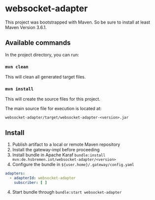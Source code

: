 # websocket-adapter

This project was bootstrapped with Maven. So be sure to install at least Maven Version 3.6.1.

## Available commands

In the project directory, you can run:

### `mvn clean`

This will clean all generated target files.

### `mvn install`

This will create the source files for this project.

The main source file for execution is located at:

`websocket-adapter/target/websocket-adapter-<version>.jar`

## Install

1. Publish  artifact to a local or remote Maven repository
2. Install the gateway-impl before proceeding
3. Install bundle in Apache Karaf `bundle:install mvn:de.hsbremen.iot/websocket-adapter/<version>`
4. Configure the bundle in `${user.home}/.gateway/config.yaml`

```yaml
adapters:
  - adapterId: websocket-adapter
    subscriber: [ ]
```
4. Start bundle through `bundle:start websocket-adapter`

